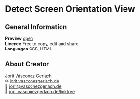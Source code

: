 # Detect Screen Orientation View

## General Information
**Preview** [open](http://jorit.vasconezgerlach.de/host/github/detect-screen-orientation-view/)\
**Licence** Free to copy, edit and share\
**Languages** CSS, HTML

## About Creator
Jorit Vásconez Gerlach\
🌐 [jorit.vasconezgerlach.de](https://jorit.vasconezgerlach.de)\
📧 [jorit@vasconezgerlach.de](mailto:jorit@vasconezgerlach.de)\
🔗 [jorit.vasconezgerlach.de/linktree](https://jorit.vasconezgerlach.de/linktree)